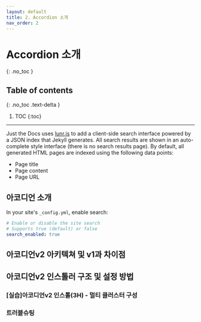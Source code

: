 ```yaml
---
layout: default
title: 2. Accordion 소개
nav_order: 2
---
```


# Accordion 소개
{: .no_toc }

## Table of contents
{: .no_toc .text-delta }

1. TOC
{:toc}

---

Just the Docs uses [lunr.js](http://lunrjs.com) to add a client-side search interface powered by a JSON index that Jekyll generates.
All search results are shown in an auto-complete style interface (there is no search results page).
By default, all generated HTML pages are indexed using the following data points:

- Page title
- Page content
- Page URL

## 아코디언 소개

In your site's `_config.yml`, enable search:

```yaml
# Enable or disable the site search
# Supports true (default) or false
search_enabled: true
```


## 아코디언v2 아키텍쳐 및 v1과 차이점


## 아코디언v2 인스톨러 구조 및 설정 방법

### [실습]아코디언v2 인스톨(3H) - 멀티 클러스터 구성

### 트러블슈팅 